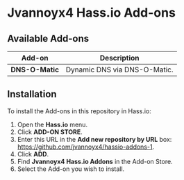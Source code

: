 # Jvannoyx4 Hass.io Add-ons

## Available Add-ons

|Add-on|Description|
|------|-----------|
|**DNS-O-Matic**|Dynamic DNS via DNS-O-Matic.|

## Installation

To install the Add-ons in this repository in Hass.io:

1. Open the **Hass.io** menu.
2. Click **ADD-ON STORE**.
3. Enter this URL in the **Add new repository by URL** box: https://github.com/jvannoyx4/hassio-addons-1.
4. Click **ADD**.
5. Find **Jvannoyx4 Hass.io Addons** in the Add-on Store.
6. Select the Add-on you wish to install.
